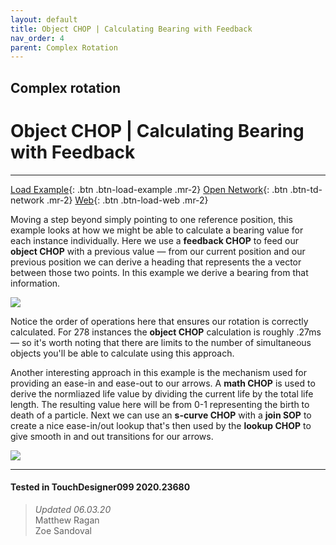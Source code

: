 ```yaml
---
layout: default
title: Object CHOP | Calculating Bearing with Feedback
nav_order: 4
parent: Complex Rotation
---
```


## Complex rotation
# Object CHOP | Calculating Bearing with Feedback

*****

[Load Example](?actionable=1&action=load_tox&remotePath=https://github.com/mir-lab/touchdesigner-instancing-examples-code/raw/main/tox/012-complex-rotation/container_object_chop_02.tox){: .btn .btn-load-example .mr-2}
[Open Network](?actionable=1&action=open_floating_network){: .btn .btn-td-network .mr-2}
[Web](?actionable=1&action=open_in_browser){: .btn .btn-load-web .mr-2}

Moving a step beyond simply pointing to one reference position, this example looks at how we might be able to calculate a bearing value for each instance individually. Here we use a **feedback CHOP** to feed our **object CHOP** with a previous value — from our current position and our previous position we can derive a heading that represents the a vector between those two points. In this example we derive a bearing from that information. 

![](../../assets/img/complex-rotation/object-chop-and-feedback/object-and-feedback-01.jpg)

Notice the order of operations here that ensures our rotation is correctly calculated. For 278 instances the **object CHOP** calculation is roughly .27ms — so it's worth noting that there are limits to the number of simultaneous objects you'll be able to calculate using this approach. 

Another interesting approach in this example is the mechanism used for providing an ease-in and ease-out to our arrows. A **math CHOP** is used to derive the normliazed life value by dividing the current life by the total life length. The resulting value here will be from 0-1 representing the birth to death of a particle. Next we can use an **s-curve CHOP** with a **join SOP** to create a nice ease-in/out lookup that's then used by the **lookup CHOP** to give smooth in and out transitions for our arrows.

![](../../assets/img/complex-rotation/object-chop-and-feedback/object-and-feedback-02.jpg)

---

#### Tested in TouchDesigner099 2020.23680 
>*Updated 06.03.20*  
Matthew Ragan  
Zoe Sandoval  